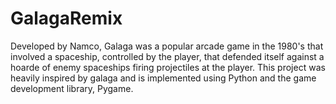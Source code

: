 # GalagaRemix

Developed by Namco, Galaga was a popular arcade game in the 1980's that involved a spaceship, controlled by the player, that defended itself against a hoarde of enemy spaceships
firing projectiles at the player. This project was heavily inspired by galaga and is implemented using Python and the game development library, Pygame. 
